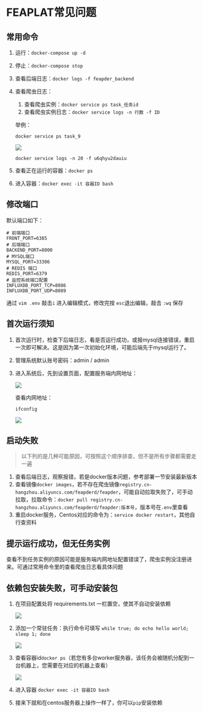 # FEAPLAT常见问题

## 常用命令

1. 运行：`docker-compose up -d`
2. 停止：`docker-compose stop`
3. 查看后端日志：`docker logs -f feapder_backend`
4. 查看爬虫日志：
    1. 查看爬虫实例：`docker service ps task_任务id`
    2. 查看爬虫实例日志：`docker service logs -n 行数 -f ID`

    举例：
    
    ```
    docker service ps task_9
    ```
    ![](http://markdown-media.oss-cn-beijing.aliyuncs.com/2021/09/17/16318829484192.jpg)
    
    ```
    docker service logs -n 20 -f u6qhyu2dauiu
    ```
    
6. 查看正在运行的容器：`docker ps` 
5. 进入容器：`docker exec -it 容器ID bash`
    

## 修改端口

默认端口如下：

```
# 前端端口
FRONT_PORT=6385
# 后端端口
BACKEND_PORT=8000
# MYSQL端口
MYSQL_PORT=33306
# REDIS 端口
REDIS_PORT=6379
# 监控系统端口配置
INFLUXDB_PORT_TCP=8086
INFLUXDB_PORT_UDP=8089
```

通过 `vim .env` 敲击`i` 进入编辑模式，修改完按 `esc`退出编辑，敲击 `:wq` 保存


## 首次运行须知

1. 首次运行时，检查下后端日志，看是否运行成功，或报mysql连接错误，重启一次即可解决。这是因为第一次初始化环境，可能后端先于mysql运行了。

2. 管理系统默认账号密码：admin / admin

3. 进入系统后，先到设置页面，配置服务端内网地址：

    ![](http://markdown-media.oss-cn-beijing.aliyuncs.com/2021/09/17/16318826920098.jpg)


    查看内网地址：
    
    ```shell
    ifconfig
    ```
    ![](http://markdown-media.oss-cn-beijing.aliyuncs.com/2021/07/06/16255025919847.jpg)

## 启动失败

> 以下列的是几种可能原因，可按照这个顺序排查，但不是所有步骤都需要走一遍

1. 查看后端日志，观察报错，若是docker版本问题，参考部署一节安装最新版本
2. 查看镜像`docker images`，若不存在爬虫镜像`registry.cn-hangzhou.aliyuncs.com/feapderd/feapder`，可能自动拉取失败了，可手动拉取，拉取命令：`docker pull registry.cn-hangzhou.aliyuncs.com/feapderd/feapder:版本号`，版本号在`.env`里查看
3. 重启docker服务，Centos对应的命令为：`service docker restart`，其他自行查资料

## 提示运行成功，但无任务实例

查看不到任务实例的原因可能是服务端内网地址配置错误了，爬虫实例没注册进来。可通过常用命令里的查看爬虫日志看具体问题

## 依赖包安装失败，可手动安装包

1. 在项目配置处将 requirements.txt 一栏置空，使其不自动安装依赖

    ![](http://markdown-media.oss-cn-beijing.aliyuncs.com/2021/09/17/16318840168908.jpg)


2. 添加一个常驻任务：执行命令可填写 `while true; do echo hello world; sleep 1; done`

    ![](http://markdown-media.oss-cn-beijing.aliyuncs.com/2021/09/17/16303761085876.jpg)

1. 查看容器id`docker ps`（若您有多台worker服务器，该任务会被随机分配到一台机器上，您需要在对应的机器上查看）

    ![](http://markdown-media.oss-cn-beijing.aliyuncs.com/2021/09/17/16318842799082.jpg)
2. 进入容器 `docker exec -it 容器ID bash`

5. 接来下就和在centos服务器上操作一样了，你可以`pip`安装依赖